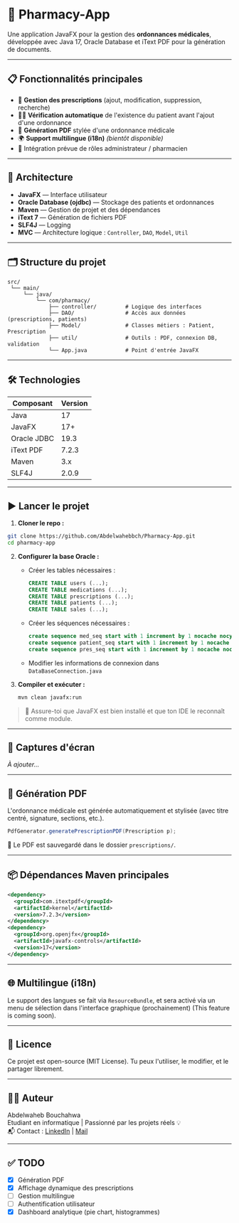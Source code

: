 
# 💊 Pharmacy-App

Une application JavaFX pour la gestion des **ordonnances médicales**, développée avec Java 17, Oracle Database et iText PDF pour la génération de documents.

---

## 📋 Fonctionnalités principales

- 📁 **Gestion des prescriptions** (ajout, modification, suppression, recherche)
- 🧑‍⚕️ **Vérification automatique** de l'existence du patient avant l'ajout d'une ordonnance
- 📄 **Génération PDF** stylée d'une ordonnance médicale
- 🌍 **Support multilingue (i18n)** *(bientôt disponible)*
- 🔐 Intégration prévue de rôles administrateur / pharmacien

---

## 🧱 Architecture

- **JavaFX** — Interface utilisateur
- **Oracle Database (ojdbc)** — Stockage des patients et ordonnances
- **Maven** — Gestion de projet et des dépendances
- **iText 7** — Génération de fichiers PDF
- **SLF4J** — Logging
- **MVC** — Architecture logique : `Controller`, `DAO`, `Model`, `Util`

---

## 🗂️ Structure du projet

```
src/
 └── main/
     └── java/
         └── com/pharmacy/
             ├── controller/         # Logique des interfaces
             ├── DAO/                # Accès aux données (prescriptions, patients)
             ├── Model/              # Classes métiers : Patient, Prescription
             ├── util/               # Outils : PDF, connexion DB, validation
             └── App.java            # Point d'entrée JavaFX
```

---

## 🛠️ Technologies

| Composant      | Version     |
|----------------|-------------|
| Java           | 17          |
| JavaFX         | 17+         |
| Oracle JDBC    | 19.3        |
| iText PDF      | 7.2.3       |
| Maven          | 3.x         |
| SLF4J          | 2.0.9       |

---

## ▶️ Lancer le projet

1. **Cloner le repo :**

```bash
git clone https://github.com/Abdelwahebbch/Pharmacy-App.git
cd pharmacy-app
```

2. **Configurer la base Oracle :**
   - Créer les tables nécessaires :
     ```sql
     CREATE TABLE users (...);
     CREATE TABLE medications (...);
     CREATE TABLE prescriptions (...);
     CREATE TABLE patients (...);
     CREATE TABLE sales (...);
     ```
   - Créer les séquences nécessaires :
     ```sql
     create sequence med_seq start with 1 increment by 1 nocache nocycle;
     create sequence patient_seq start with 1 increment by 1 nocache nocycle;
     create sequence pres_seq start with 1 increment by 1 nocache nocycle;
     ```
   - Modifier les informations de connexion dans `DataBaseConnection.java`

3. **Compiler et exécuter :**
   ```bash
   mvn clean javafx:run
   ```

> 📌 Assure-toi que JavaFX est bien installé et que ton IDE le reconnaît comme module.

---

## 📸 Captures d'écran

*À ajouter…*

---

## 📄 Génération PDF

L'ordonnance médicale est générée automatiquement et stylisée (avec titre centré, signature, sections, etc.).

```java
PdfGenerator.generatePrescriptionPDF(Prescription p);
```

📍 Le PDF est sauvegardé dans le dossier `prescriptions/`.

---

## 📦 Dépendances Maven principales

```xml
<dependency>
  <groupId>com.itextpdf</groupId>
  <artifactId>kernel</artifactId>
  <version>7.2.3</version>
</dependency>
<dependency>
  <groupId>org.openjfx</groupId>
  <artifactId>javafx-controls</artifactId>
  <version>17</version>
</dependency>
```

---

## 🌐 Multilingue (i18n)

Le support des langues se fait via `ResourceBundle`, et sera activé via un menu de sélection dans l'interface graphique (prochainement) (This feature is coming soon).

---

## 📜 Licence

Ce projet est open-source (MIT License). Tu peux l'utiliser, le modifier, et le partager librement.

---

## 👨‍💻 Auteur

Abdelwaheb Bouchahwa  
Etudiant en informatique | Passionné par les projets réels 💡  
📬 Contact : [LinkedIn](https://www.linkedin.com/in/abdelwaheb-bouchahwa-8449a5224/) | [Mail](mailto:bouchahwaabdelwaheb@ieee.org)

---

## ✅ TODO

- [x] Génération PDF
- [x] Affichage dynamique des prescriptions
- [ ] Gestion multilingue
- [ ] Authentification utilisateur
- [x] Dashboard analytique (pie chart, histogrammes)
